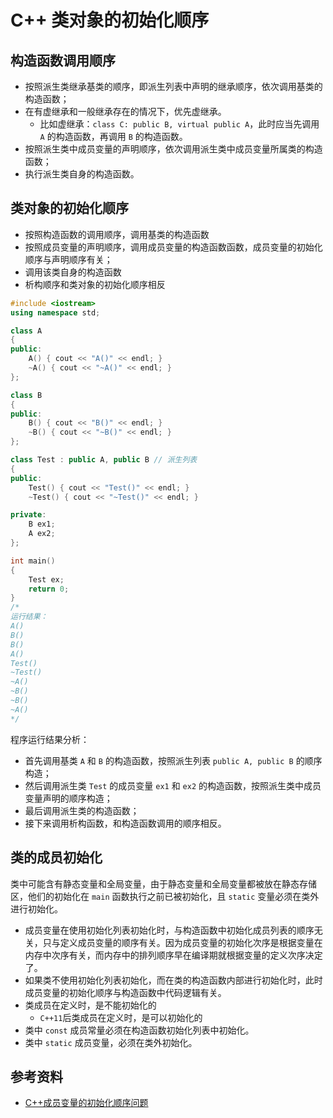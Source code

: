 # C++ 类对象的初始化顺序

## 构造函数调用顺序

- 按照派生类继承基类的顺序，即派生列表中声明的继承顺序，依次调用基类的构造函数；
- 在有虚继承和一般继承存在的情况下，优先虚继承。
  - 比如虚继承：`class C: public B, virtual public A`，此时应当先调用 `A` 的构造函数，再调用 `B` 的构造函数。
- 按照派生类中成员变量的声明顺序，依次调用派生类中成员变量所属类的构造函数；
- 执行派生类自身的构造函数。

## 类对象的初始化顺序

- 按照构造函数的调用顺序，调用基类的构造函数
- 按照成员变量的声明顺序，调用成员变量的构造函数函数，成员变量的初始化顺序与声明顺序有关；
- 调用该类自身的构造函数
- 析构顺序和类对象的初始化顺序相反

```cpp
#include <iostream>
using namespace std;

class A
{
public:
    A() { cout << "A()" << endl; }
    ~A() { cout << "~A()" << endl; }
};

class B
{
public:
    B() { cout << "B()" << endl; }
    ~B() { cout << "~B()" << endl; }
};

class Test : public A, public B // 派生列表
{
public:
    Test() { cout << "Test()" << endl; }
    ~Test() { cout << "~Test()" << endl; }

private:
    B ex1;
    A ex2;
};

int main()
{
    Test ex;
    return 0;
}
/*
运行结果：
A()
B()
B()
A()
Test()
~Test()
~A()
~B()
~B()
~A()
*/
```

程序运行结果分析：

- 首先调用基类 `A` 和 `B` 的构造函数，按照派生列表 `public A, public B` 的顺序构造；
- 然后调用派生类 `Test` 的成员变量 `ex1` 和 `ex2` 的构造函数，按照派生类中成员变量声明的顺序构造；
- 最后调用派生类的构造函数；
- 接下来调用析构函数，和构造函数调用的顺序相反。

## 类的成员初始化

类中可能含有静态变量和全局变量，由于静态变量和全局变量都被放在静态存储区，他们的初始化在 `main` 函数执行之前已被初始化，且 `static` 变量必须在类外进行初始化。

- 成员变量在使用初始化列表初始化时，与构造函数中初始化成员列表的顺序无关，只与定义成员变量的顺序有关。因为成员变量的初始化次序是根据变量在内存中次序有关，而内存中的排列顺序早在编译期就根据变量的定义次序决定了。
- 如果类不使用初始化列表初始化，而在类的构造函数内部进行初始化时，此时成员变量的初始化顺序与构造函数中代码逻辑有关。
- 类成员在定义时，是不能初始化的
  - `C++11`后类成员在定义时，是可以初始化的
- 类中 `const` 成员常量必须在构造函数初始化列表中初始化。
- 类中 `static` 成员变量，必须在类外初始化。

## 参考资料

- [C++成员变量的初始化顺序问题](https://blog.csdn.net/zhaojinjia/article/details/8785912)
